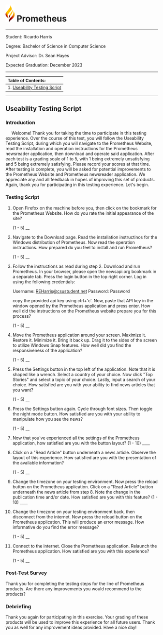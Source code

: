
# <img src="../media/prometheus_logo.png" style="width:30px"> Prometheus

---
Student: Ricardo Harris

Degree: Bachelor of Science in Computer Science

Project Advisor: Dr. Sean Hayes

Expected Graduation: December 2023

---

<table>
	<thead>
		<tr>
			<th align="left">
				Table of Contents:
			</th>
		</tr>
	</thead>
	<tbody>
		<tr>
			<td>
				1. <a href="#script">Useability Testing Script</a>
			</td>
		</tr>
	</tbody>
</table>

---
## Useability Testing Script <a id="script"></a>

### Introduction
<p>
	&nbsp;&nbsp;&nbsp;&nbsp;&nbsp;Welcome! Thank you for taking the time to participate in this testing experience. Over the course of this test, you will follow the Useability Testing Script, during which you will navigate to the Prometheus Website, read the installation and operation instructions for the Prometheus newsreader application, then download and operate said application. After each test is a grading scale of 1 to 5, with 1 being extremely unsatisfying and 5 being extremely satisfying. Please record your scores at that time. After testing is complete, you will be asked for potential improvements to the Prometheus Website and Prometheus newsreader application. We appreciate any and all feedback in hopes of improving this set of products. Again, thank you for participating in this testing experience. Let's begin.
</p>

### Testing Script
1. Open Firefox on the machine before you, then click on the bookmark for the Prometheus Website. How do you rate the initial appearance of the site?

	(1 - 5) __

2. Navigate to the Download page. Read the installation instructinos for the Windows distribution of Prometheus. Now read the operation instructions. How prepared do you feel to install and run Prometheus?

	(1 - 5) __

3. Follow the instructions as read during step 2. Download and run Prometheus. In your browser, please open the newsapi.org bookmark in a separate tab. Press the login button in the top right corner. Log in using the following credentials:

	Username: REHarris@csustudent.net
	Password: Password

	copy the provided api key using ctrl+'c'. Now, paste that API key in the window opened by the Prometheus application and press enter. How well did the instructions on the Prometheus website prepare you for this process?

	(1 - 5) __

5. Move the Prometheus application around your screen. Maximize it. Restore it. Minimize it. Bring it back up. Drag it to the sides of the screen to utilize Windows Snap features. How well did you find the responsiveness of the application?

	(1 - 5) __

6. Press the Settings button in the top left of the application. Note that it is shaped like a wrench. Select a country of your choice. Now click "Top Stories" and select a topic of your choice. Lastly, input a search of your choice. How satisfied are you with your ability to find news articles that you want?

	(1 - 5) __

7. Press the Settings button again. Cycle through font sizes. Then toggle the night mode button. How satisfied are you with your ability to manipulate how you see the news?

	(1 - 5) __

8. Now that you've experienced all the settings of the Prometheus application, how satisfied are you with the button layout? (1 - 10) ____
9. Click on a "Read Article" button underneath a news article. Observe the layout of this experience. How satisfied are you with the presentation of the available information?

	(1 - 5) __

10. Change the timezone on your testing environment. Now press the reload button on the Prometheus application. Click on a "Read Article" button underneath the news article from step 8. Note the change in the publication time and/or date. How satisfied are you with this feature? (1 - 10) ____
11. Change the timezone on your testing environment back, then disconnect from the internet. Now press the reload button on the Prometheus application. This will produce an error message. How informative do you find the error message?

	(1 - 5) __

12. Connect to the internet. Close the Prometheus application. Relaunch the Prometheus application. How satisfied are you with this experience?

	(1 - 5) __

### Post-Test Survey
Thank you for completing the testing steps for the line of Prometheus products. Are there any improvements you would recommend to the products?

### Debriefing
Thank you again for participating in this exercise. Your grading of these products will be used to improve this experience for all future users. Thank you as well for any improvement ideas provided. Have a nice day!
